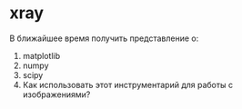 # xray

В ближайшее время получить представление о:

1. matplotlib
2. numpy
3. scipy
4. Как использовать этот инструментарий для работы с изображениями?